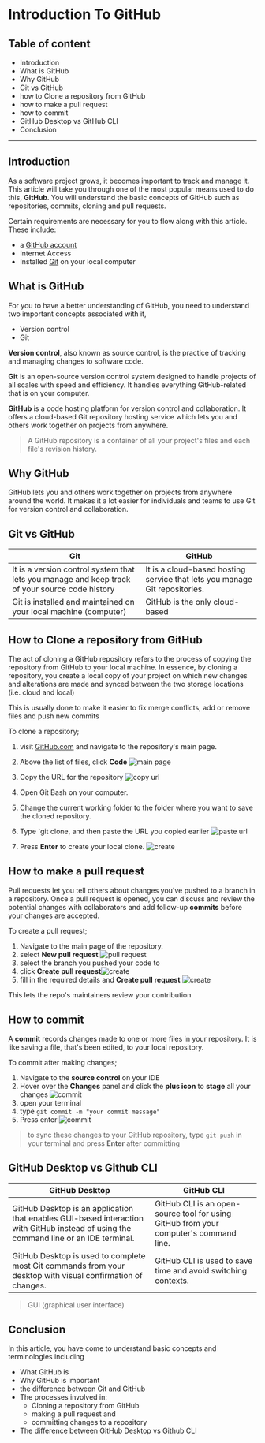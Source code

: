 # Introduction To GitHub

## Table of content

- Introduction
- What is GitHub
- Why GitHub
- Git vs GitHub
- how to Clone a repository from GitHub
- how to make a pull request
- how to commit
- GitHub Desktop vs GitHub CLI
- Conclusion

---

## Introduction

As a software project grows, it becomes important to track and manage it.
This article will take you through one of the most popular means used to do this, **GitHub**. You will understand the basic concepts of GitHub such as repositories, commits, cloning and pull requests.

Certain requirements are necessary for you to flow along with this article. These include:

- a [GitHub account](http://github.com/)
- Internet Access
- Installed [Git](https://git-scm.com/) on your local computer

## What is GitHub

For you to have a better understanding of GitHub, you need to understand two important concepts associated with it,

- Version control
- Git

**Version control**, also known as source control, is the practice of tracking and managing changes to software code.

**Git** is an open-source version control system designed to handle projects of all scales with speed and efficiency. It handles everything GitHub-related that is on your computer.

**GitHub** is a code hosting platform for version control and collaboration. It offers a cloud-based Git repository hosting service which lets you and others work together on projects from anywhere.

> A GitHub repository is a container of all your project's files and each file's revision history.

## Why GitHub

GitHub lets you and others work together on projects from anywhere around the world.
It makes it a lot easier for individuals and teams to use Git for version control and collaboration.

## Git vs GitHub

| Git                                                                                            | GitHub                                                                     |
| ---------------------------------------------------------------------------------------------- | -------------------------------------------------------------------------- |
| It is a version control system that lets you manage and keep track of your source code history | It is a cloud-based hosting service that lets you manage Git repositories. |
| Git is installed and maintained on your local machine (computer)                               | GitHub is the only cloud-based                                             |

## How to Clone a repository from GitHub

The act of cloning a GitHub repository refers to the process of copying the repository from GitHub to your local machine. In essence, by cloning a repository, you create a local copy of your project on which new changes and alterations are made and synced between the two storage locations (i.e. cloud and local)

This is usually done to make it easier to fix merge conflicts, add or remove files and push new commits

To clone a repository;

1. visit [GitHub.com](http://github.com/) and navigate to the repository's main page.

2. Above the list of files, click **Code**
   ![main page](img/img1.jpg)

3. Copy the URL for the repository
   ![copy url](img/img2.jpg)

4. Open Git Bash on your computer.

5. Change the current working folder to the folder where you want to save the cloned repository.

6. Type `git clone, and then paste the URL you copied earlier
   ![paste url](img/img3.jpg)

7. Press **Enter** to create your local clone. ![create](img/img4.jpg)

## How to make a pull request

Pull requests let you tell others about changes you've pushed to a branch in a repository. Once a pull request is opened, you can discuss and review the potential changes with collaborators and add follow-up **commits** before your changes are accepted.

To create a pull request;

1. Navigate to the main page of the repository.
2. select **New pull request**
   ![pull request](img/img5.jpg)
3. select the branch you pushed your code to
4. click **Create pull request**![create](img/img6.jpg)
5. fill in the required details and **Create pull request** ![create](img/img7.jpg)

This lets the repo's maintainers review your contribution

## How to commit

A **commit** records changes made to one or more files in your repository. It is like saving a file, that's been edited, to your local repository.

To commit after making changes;

1. Navigate to the **source control** on your IDE
2. Hover over the **Changes** panel and click the **plus icon** to **stage** all your changes
   ![commit](img/img8.jpg)
3. open your terminal
4. type `git commit -m "your commit message"`
5. Press enter
   ![commit](img/img9.jpg)

> to sync these changes to your GitHub repository, type `git push` in your terminal and press **Enter** after committing

## GitHub Desktop vs Github CLI

| GitHub Desktop                                                                                                                        | GitHub CLI                                                                            |
| ------------------------------------------------------------------------------------------------------------------------------------- | ------------------------------------------------------------------------------------- |
| GitHub Desktop is an application that enables GUI-based interaction with GitHub instead of using the command line or an IDE terminal. | GitHub CLI is an open-source tool for using GitHub from your computer's command line. |
| GitHub Desktop is used to complete most Git commands from your desktop with visual confirmation of changes.                           | GitHub CLI is used to save time and avoid switching contexts.                         |

> GUI (graphical user interface)

## Conclusion

In this article, you have come to understand basic concepts and terminologies including

- What GitHub is
- Why GitHub is important
- the difference between Git and GitHub
- The processes involved in:
  - Cloning a repository from GitHub
  - making a pull request and
  - committing changes to a repository
- The difference between GitHub Desktop vs Github CLI
